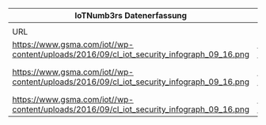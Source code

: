 |IoTNumb3rs Datenerfassung|||||||||||
| ---- | ---- | ---- | ---- | ---- | ---- | ---- | ---- | ---- | ---- | ---- |
||||||||||||
|URL|home_url|filename|device_class|device_count|market_class|market_volume|prognosis_year|publication_year|authorship_class|Dropbox folder|
|https://www.gsma.com/iot//wp-content/uploads/2016/09/cl_iot_security_infograph_09_16.png|https://www.gsma.com/iot/iot-security-industry-statistics/|file1_cl_iot_security_infograph_09_16.png|Generic IoT|26000000000|||2020|2016|company|JinlinHolic/20181125-0000|
|https://www.gsma.com/iot//wp-content/uploads/2016/09/cl_iot_security_infograph_09_16.png|https://www.gsma.com/iot/iot-security-industry-statistics/|file1_cl_iot_security_infograph_09_16.png|||global cost of cybersecurity crime|2E+12|2019|2016|company||
|https://www.gsma.com/iot//wp-content/uploads/2016/09/cl_iot_security_infograph_09_16.png|https://www.gsma.com/iot/iot-security-industry-statistics/|file1_cl_iot_security_infograph_09_16.png|||invest.|1.95E+11|2019|2016|company||

